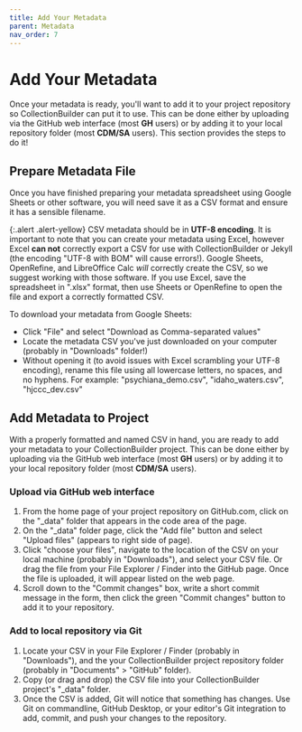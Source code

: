 ```yaml
---
title: Add Your Metadata
parent: Metadata
nav_order: 7
---
```


# Add Your Metadata

Once your metadata is ready, you'll want to add it to your project repository so CollectionBuilder can put it to use.
This can be done either by uploading via the GitHub web interface (most **GH** users) or by adding it to your local repository folder (most **CDM/SA** users).
This section provides the steps to do it!

## Prepare Metadata File

Once you have finished preparing your metadata spreadsheet using Google Sheets or other software, you will need save it as a CSV format and ensure it has a sensible filename. 

{:.alert .alert-yellow}
CSV metadata should be in **UTF-8 encoding**.
It is important to note that you can create your metadata using Excel, however Excel **can not** correctly export a CSV for use with CollectionBuilder or Jekyll (the encoding "UTF-8 with BOM" will cause errors!).
Google Sheets, OpenRefine, and LibreOffice Calc *will* correctly create the CSV, so we suggest working with those software. 
If you use Excel, save the spreadsheet in ".xlsx" format, then use Sheets or OpenRefine to open the file and export a correctly formatted CSV.

To download your metadata from Google Sheets:

- Click "File" and select "Download as Comma-separated values"
- Locate the metadata CSV you've just downloaded on your computer (probably in "Downloads" folder!) 
- Without opening it (to avoid issues with Excel scrambling your UTF-8 encoding), rename this file using all lowercase letters, no spaces, and no hyphens. For example: "psychiana_demo.csv", "idaho_waters.csv", "hjccc_dev.csv"

## Add Metadata to Project

With a properly formatted and named CSV in hand, you are ready to add your metadata to your CollectionBuilder project.
This can be done either by uploading via the GitHub web interface (most **GH** users) or by adding it to your local repository folder (most **CDM/SA** users).

### Upload via GitHub web interface

1. From the home page of your project repository on GitHub.com, click on the "_data" folder that appears in the code area of the page.
2. On the "_data" folder page, click the "Add file" button and select "Upload files" (appears to right side of page).
3. Click "choose your files", navigate to the location of the CSV on your local machine (probably in "Downloads"), and select your CSV file. Or drag the file from your File Explorer / Finder into the GitHub page. Once the file is uploaded, it will appear listed on the web page.
4. Scroll down to the "Commit changes" box, write a short commit message in the form, then click the green "Commit changes" button to add it to your repository. 

### Add to local repository via Git

1. Locate your CSV in your File Explorer / Finder (probably in "Downloads"), and the your CollectionBuilder project repository folder (probably in "Documents" > "GitHub" folder).
2. Copy (or drag and drop) the CSV file into your CollectionBuilder project's "_data" folder.
3. Once the CSV is added, Git will notice that something has changes. Use Git on commandline, GitHub Desktop, or your editor's Git integration to add, commit, and push your changes to the repository.
